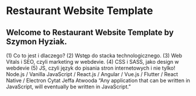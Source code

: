 # Restaurant Website Template
Welcome to Restaurant Website Template by Szymon Hyziak.
----------
(1) Co to jest i dlaczego?
(2) Wstęp do stacka technologicznego.
(3) Web Vitals i SEO, czyli marketing w webdevie.
(4) CSS i SASS, jako design w webdevie
(5) JS, czyli język do pisania stron internetowych i nie tylko!
	  Node.js / Vanilla JavaScript / React.js / Angular / Vue.js / Flutter / React Native / Electron
Cytat Jeffa Atwooda “Any application that can be written in JavaScript, will eventually be written in JavaScript.”

